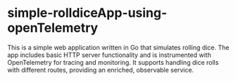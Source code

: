 # simple-rolldiceApp-using-openTelemetry
This is a simple web application written in Go that simulates rolling dice. The app includes basic HTTP server functionality and is instrumented with OpenTelemetry for tracing and monitoring. It supports handling dice rolls with different routes, providing an enriched, observable service.
